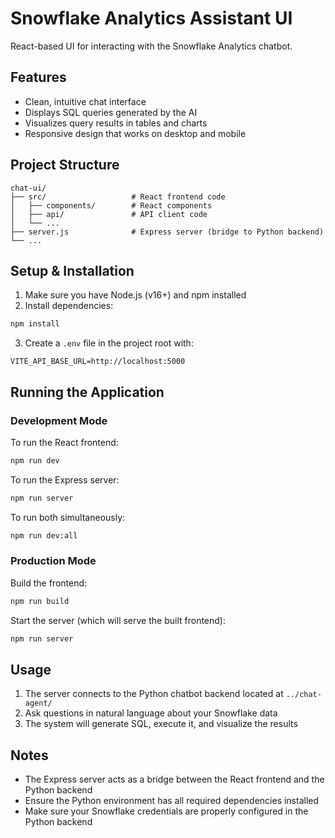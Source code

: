 # Snowflake Analytics Assistant UI

React-based UI for interacting with the Snowflake Analytics chatbot.

## Features

- Clean, intuitive chat interface
- Displays SQL queries generated by the AI
- Visualizes query results in tables and charts
- Responsive design that works on desktop and mobile



## Project Structure

```
chat-ui/
├── src/                   # React frontend code
│   ├── components/        # React components
│   ├── api/               # API client code
│   └── ...                
├── server.js              # Express server (bridge to Python backend)
└── ...
```

## Setup & Installation

1. Make sure you have Node.js (v16+) and npm installed
2. Install dependencies:

```bash
npm install
```

3. Create a `.env` file in the project root with:

```
VITE_API_BASE_URL=http://localhost:5000
```

## Running the Application

### Development Mode

To run the React frontend:

```bash
npm run dev
```

To run the Express server:

```bash
npm run server
```

To run both simultaneously:

```bash
npm run dev:all
```

### Production Mode

Build the frontend:

```bash
npm run build
```

Start the server (which will serve the built frontend):

```bash
npm run server
```

## Usage

1. The server connects to the Python chatbot backend located at `../chat-agent/`
2. Ask questions in natural language about your Snowflake data
3. The system will generate SQL, execute it, and visualize the results

## Notes

- The Express server acts as a bridge between the React frontend and the Python backend
- Ensure the Python environment has all required dependencies installed
- Make sure your Snowflake credentials are properly configured in the Python backend
